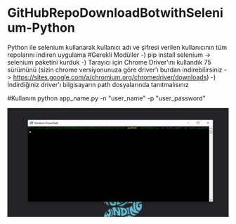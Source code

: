 # GitHubRepoDownloadBotwithSelenium-Python
Python ile selenium kullanarak kullanıcı adı ve şifresi verilen kullanıcının tüm repolarını indiren uygulama
#Gerekli Modüller
-) pip install selenium -> selenium paketini kurduk
-) Tarayıcı için Chrome Driver'ını kullandık 75 sürümünü (sizin chrome versiyonunuza göre driver'ı burdan indirebilirsiniz -> https://sites.google.com/a/chromium.org/chromedriver/downloads)
-) İndirdiğiniz driver'ı bilgisayarın path dosyalarında tanıtmalısınız

#Kullanım
python app_name.py -n "user_name" -p "user_password"

![Python-Selenium](./img.png?raw=true)

